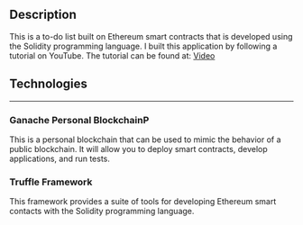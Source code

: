 ## Description

This is a to-do list built on Ethereum smart contracts that is developed using the Solidity programming language. I built this application by following a tutorial on YouTube. The tutorial can be found at: [Video](https://www.youtube.com/watch?v=coQ5dg8wM2o)

## Technologies

---

### Ganache Personal BlockchainP

This is a personal blockchain that can be used to mimic the behavior of a public blockchain. It will allow you to deploy smart contracts, develop applications, and run tests.

### Truffle Framework

This framework provides a suite of tools for developing Ethereum smart contacts with the Solidity programming language.
